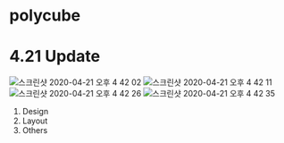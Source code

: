 # polycube
# 4.21 Update

![스크린샷 2020-04-21 오후 4 42 02](https://user-images.githubusercontent.com/37606666/79840418-d2306c80-83f0-11ea-9799-555f342d9e34.png)
![스크린샷 2020-04-21 오후 4 42 11](https://user-images.githubusercontent.com/37606666/79840430-db213e00-83f0-11ea-83d9-cb1cf6ce69cf.png)
![스크린샷 2020-04-21 오후 4 42 26](https://user-images.githubusercontent.com/37606666/79840437-df4d5b80-83f0-11ea-98e2-7a75704f933f.png)
![스크린샷 2020-04-21 오후 4 42 35](https://user-images.githubusercontent.com/37606666/79840442-e07e8880-83f0-11ea-98b7-938c8c803d68.png)

1. Design
2. Layout
3. Others 

